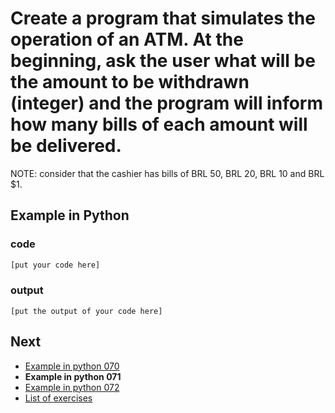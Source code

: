 # Create a program that simulates the operation of an ATM. At the beginning, ask the user what will be the amount to be withdrawn (integer) and the program will inform how many bills of each amount will be delivered.

NOTE: consider that the cashier has bills of BRL 50, BRL 20, BRL 10 and BRL $1.

## Example in Python

### code

``` python
[put your code here]
```

### output

```
[put the output of your code here]
```

## Next

- [Example in python 070](../../070/python)
- **Example in python 071**
- [Example in python 072](../../072/python)
- [List of exercises](../..)
